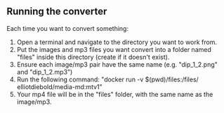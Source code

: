 ## Running the converter

Each time you want to convert something:
1. Open a terminal and navigate to the directory you want to work from.
1. Put the images and mp3 files you want convert into a folder named "files" inside this directory (create if it doesn't exist).
2. Ensure each image/mp3 pair have the same name (e.g. "dip_1_2.png" and "dip_1_2.mp3")
4. Run the following command: "docker run -v $(pwd)/files:/files/ elliotdiebold/media-md:mtv1"
5. Your mp4 file will be in the "files" folder, with the same name as the image/mp3.